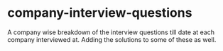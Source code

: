 # company-interview-questions
A company wise breakdown of the interview questions till date at each company interviewed at. Adding the solutions to some of these as well.
